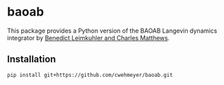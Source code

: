# baoab

This package provides a Python version of the BAOAB Langevin dynamics integrator by
[Benedict Leimkuhler and Charles Matthews](http://dx.doi.org/10.1063/1.4802990).

## Installation

``` bash
pip install git+https://github.com/cwehmeyer/baoab.git
```
